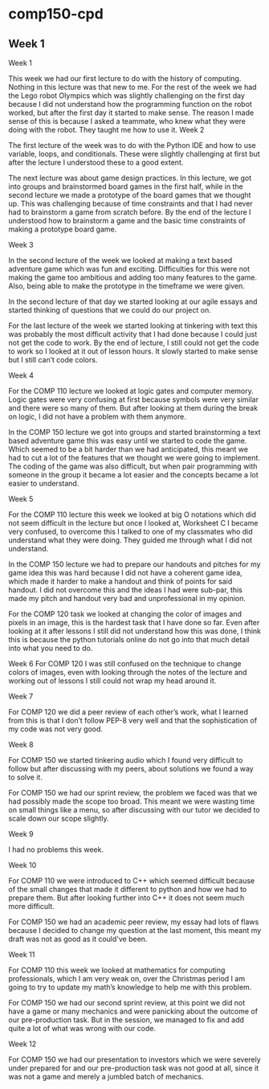 # comp150-cpd

## Week 1


Week 1 

This week we had our first lecture to do with the history of computing. Nothing in this lecture was that new to me. For the rest of the week we had the Lego robot Olympics which was slightly challenging on the first day because I did not understand how the programming function on the robot worked, but after the first day it started to make sense. The reason I made sense of this is because I asked a teammate, who knew what they were doing with the robot. They taught me how to use it.
Week 2 

The first lecture of the week was to do with the Python IDE and how to use variable, loops, and conditionals. These were slightly challenging at first but after the lecture I understood these to a good extent. 

The next lecture was about game design practices. In this lecture, we got into groups and brainstormed board games in the first half, while in the second lecture we made a prototype of the board games that we thought up. This was challenging because of time constraints and that I had never had to brainstorm a game from scratch before. By the end of the lecture I understood how to brainstorm a game and the basic time constraints of making a prototype board game. 

Week 3

In the second lecture of the week we looked at making a text based adventure game which was fun and exciting. Difficulties for this were not making the game too ambitious and adding too many features to the game. Also, being able to make the prototype in the timeframe we were given.

In the second lecture of that day we started looking at our agile essays and started thinking of questions that we could do our project on. 

For the last lecture of the week we started looking at tinkering with text this was probably the most difficult activity that I had done because I could just not get the code to work. By the end of lecture, I still could not get the code to work so I looked at it out of lesson hours. It slowly started to make sense but I still can’t code colors.

Week 4

For the COMP 110 lecture we looked at logic gates and computer memory. Logic gates were very confusing at first because symbols were very similar and there were so many of them. But after looking at them during the break on logic, I did not have a problem with them anymore. 

In the COMP 150 lecture we got into groups and started brainstorming a text based adventure game this was easy until we started to code the game. Which seemed to be a bit harder than we had anticipated, this meant we had to cut a lot of the features that we thought we were going to implement. The coding of the game was also difficult, but when pair programming with someone in the group it became a lot easier and the concepts became a lot easier to understand. 

Week 5

For the COMP 110 lecture this week we looked at big O notations which did not seem difficult in the lecture but once I looked at, Worksheet C I became very confused, to overcome this I talked to one of my classmates who did understand what they were doing. They guided me through what I did not understand. 

In the COMP 150 lecture we had to prepare our handouts and pitches for my game idea this was hard because I did not have a coherent game idea, which made it harder to make a handout and think of points for said handout. I did not overcome this and the ideas I had were sub-par, this made my pitch and handout very bad and unprofessional in my opinion. 

For the COMP 120 task we looked at changing the color of images and pixels in an image, this is the hardest task that I have done so far. Even after looking at it after lessons I still did not understand how this was done, I think this is because the python tutorials online do not go into that much detail into what you need to do.

Week 6
For COMP 120 I was still confused on the technique to change colors of images, even with looking through the notes of the lecture and working out of lessons I still could not wrap my head around it.

Week 7

For COMP 120 we did a peer review of each other’s work, what I learned from this is that I don’t follow PEP-8 very well and that the sophistication of my code was not very good.

Week 8

For COMP 150 we started tinkering audio which I found very difficult to follow but after discussing with my peers, about solutions we found a way to solve it.

For COMP 150 we had our sprint review, the problem we faced was that we had possibly made the scope too broad. This meant we were wasting time on small things like a menu, so after discussing with our tutor we decided to scale down our scope slightly.

Week 9

I had no problems this week.

Week 10

For COMP 110 we were introduced to C++ which seemed difficult because of the small changes that made it different to python and how we had to prepare them. But after looking further into C++ it does not seem much more difficult.

For COMP 150 we had an academic peer review, my essay had lots of flaws because I decided to change my question at the last moment, this meant my draft was not as good as it could've been.

Week 11

For COMP 110 this week we looked at mathematics for computing professionals, which I am very weak on, over the Christmas period I am going to try to update my math’s knowledge to help me with this problem.

For COMP 150 we had our second sprint review, at this point we did not have a game or many mechanics and were panicking about the outcome of our pre-production task. But in the session, we managed to fix and add quite a lot of what was wrong with our code.

Week 12

For COMP 150 we had our presentation to investors which we were severely under prepared for and our pre-production task was not good at all, since it was not a game and merely a jumbled batch of mechanics.
